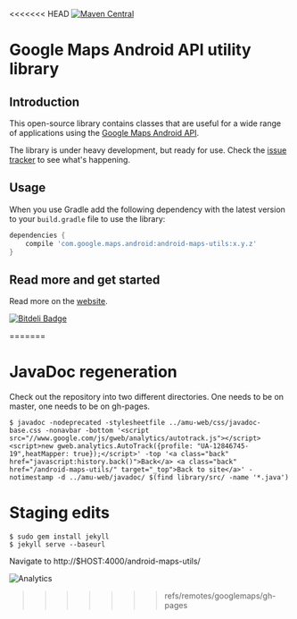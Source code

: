 <<<<<<< HEAD
[![Maven Central](https://maven-badges.herokuapp.com/maven-central/com.google.maps.android/android-maps-utils/badge.svg)](https://maven-badges.herokuapp.com/maven-central/com.google.maps.android/android-maps-utils)

# Google Maps Android API utility library

## Introduction

This open-source library contains classes that are useful for a wide
range of applications using the [Google Maps Android
API](http://developer.android.com/google/play-services/maps.html).

The library is under heavy development, but ready for use. Check the
[issue tracker][issues] to see what's happening.


## Usage

When you use Gradle add the following dependency with the latest version
to your `build.gradle` file to use the library:

```groovy
dependencies {
    compile 'com.google.maps.android:android-maps-utils:x.y.z'
}
```


## Read more and get started

Read more on the [website][website].

[issues]: https://github.com/googlemaps/android-maps-utils/issues
[website]: http://googlemaps.github.io/android-maps-utils/



[![Bitdeli Badge](https://d2weczhvl823v0.cloudfront.net/googlemaps/android-maps-utils/trend.png)](https://bitdeli.com/free "Bitdeli Badge")

=======
# JavaDoc regeneration

Check out the repository into two different directories. One needs to be
on master, one needs to be on gh-pages.

    $ javadoc -nodeprecated -stylesheetfile ../amu-web/css/javadoc-base.css -nonavbar -bottom '<script src="//www.google.com/js/gweb/analytics/autotrack.js"></script><script>new gweb.analytics.AutoTrack({profile: "UA-12846745-19",heatMapper: true});</script>' -top '<a class="back" href="javascript:history.back()">Back</a> <a class="back" href="/android-maps-utils/" target="_top">Back to site</a>' -notimestamp -d ../amu-web/javadoc/ $(find library/src/ -name '*.java')

# Staging edits

    $ sudo gem install jekyll
    $ jekyll serve --baseurl

Navigate to http://$HOST:4000/android-maps-utils/

![Analytics](https://maps-ga-beacon.appspot.com/UA-12846745-20/android-maps-utils/gh-pages/readme?pixel)
>>>>>>> refs/remotes/googlemaps/gh-pages

